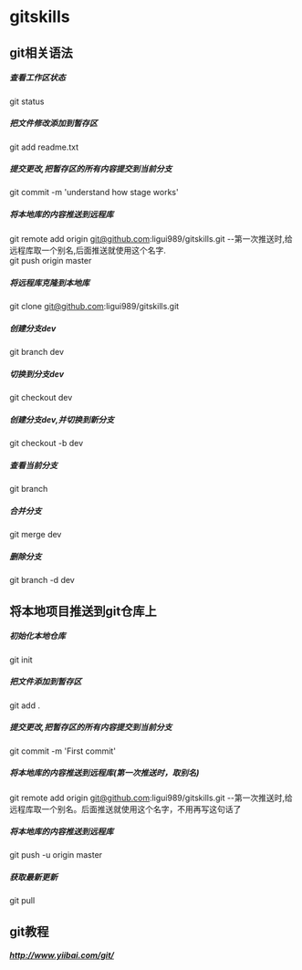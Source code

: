 # gitskills
## git相关语法 ##
##### 查看工作区状态 #####
git status
##### 把文件修改添加到暂存区 #####
git add readme.txt
##### 提交更改,把暂存区的所有内容提交到当前分支 #####
git commit -m 'understand how stage works'
##### 将本地库的内容推送到远程库 #####
git remote add origin git@github.com:ligui989/gitskills.git --第一次推送时,给远程库取一个别名,后面推送就使用这个名字.   
git push origin master
##### 将远程库克隆到本地库 #####
git clone git@github.com:ligui989/gitskills.git
##### 创建分支dev #####
git branch dev
##### 切换到分支dev #####
git checkout dev
##### 创建分支dev,并切换到新分支 #####
git checkout -b dev
##### 查看当前分支 #####
git branch
##### 合并分支 #####
git merge dev
##### 删除分支 #####
git branch -d dev
## 将本地项目推送到git仓库上 ##
##### 初始化本地仓库 #####
git init
##### 把文件添加到暂存区 #####
git add .
##### 提交更改,把暂存区的所有内容提交到当前分支 #####
git commit -m 'First commit'
##### 将本地库的内容推送到远程库(第一次推送时，取别名) #####
git remote add origin git@github.com:ligui989/gitskills.git --第一次推送时,给远程库取一个别名。后面推送就使用这个名字，不用再写这句话了
##### 将本地库的内容推送到远程库 #####
git push -u origin master
##### 获取最新更新 #####
git pull

## git教程 ##
##### http://www.yiibai.com/git/ #####

